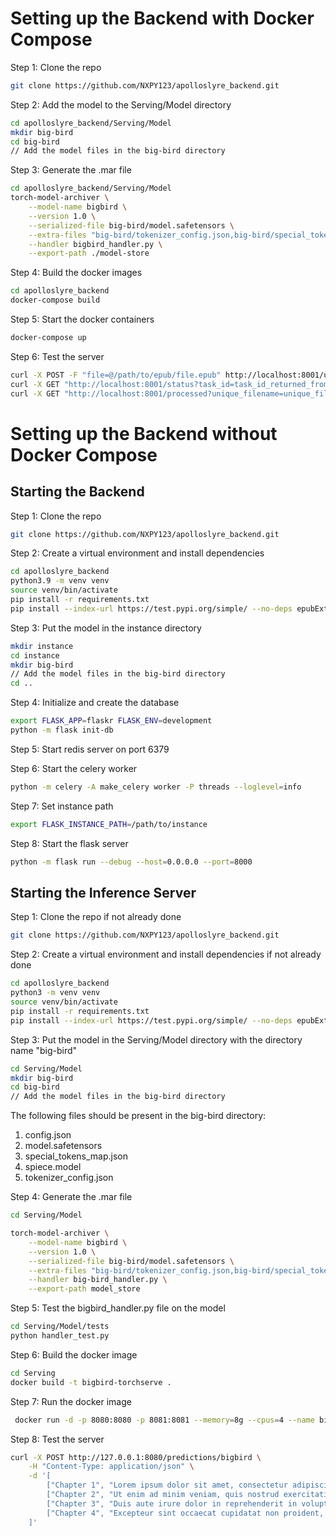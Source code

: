 # Setting up the Backend with Docker Compose
Step 1: Clone the repo
```bash
git clone https://github.com/NXPY123/apolloslyre_backend.git
```

Step 2: Add the model to the Serving/Model directory
```bash
cd apolloslyre_backend/Serving/Model
mkdir big-bird
cd big-bird
// Add the model files in the big-bird directory
```

Step 3: Generate the .mar file
```bash
cd apolloslyre_backend/Serving/Model
torch-model-archiver \
    --model-name bigbird \
    --version 1.0 \
    --serialized-file big-bird/model.safetensors \
    --extra-files "big-bird/tokenizer_config.json,big-bird/special_tokens_map.json,big-bird/config.json,big-bird/spiece.model,bigbird_handler.py" \
    --handler bigbird_handler.py \
    --export-path ./model-store
```

Step 4: Build the docker images
```bash
cd apolloslyre_backend
docker-compose build
```

Step 5: Start the docker containers
```bash
docker-compose up
```

Step 6: Test the server
```bash
curl -X POST -F "file=@/path/to/epub/file.epub" http://localhost:8001/upload
curl -X GET "http://localhost:8001/status?task_id=task_id_returned_from_previous_request"
curl -X GET "http://localhost:8001/processed?unique_filename=unique_filename_returned_from_first_request"
```


# Setting up the Backend without Docker Compose

## Starting the Backend

Step 1: Clone the repo
```bash
git clone https://github.com/NXPY123/apolloslyre_backend.git
```

Step 2: Create a virtual environment and install dependencies
```bash
cd apolloslyre_backend
python3.9 -m venv venv
source venv/bin/activate
pip install -r requirements.txt
pip install --index-url https://test.pypi.org/simple/ --no-deps epubExtractionPackage-NY --upgrade
```

Step 3: Put the model in the instance directory
```bash
mkdir instance
cd instance
mkdir big-bird
// Add the model files in the big-bird directory
cd ..
```

Step 4: Initialize and create the database
```bash
export FLASK_APP=flaskr FLASK_ENV=development 
python -m flask init-db            
```

Step 5: Start redis server on port 6379

Step 6: Start the celery worker
```bash
python -m celery -A make_celery worker -P threads --loglevel=info 
```

Step 7: Set instance path
```bash
export FLASK_INSTANCE_PATH=/path/to/instance
``` 

Step 8: Start the flask server
```bash
python -m flask run --debug --host=0.0.0.0 --port=8000  
```

## Starting the Inference Server

Step 1: Clone the repo if not already done
```bash
git clone https://github.com/NXPY123/apolloslyre_backend.git
```

Step 2: Create a virtual environment and install dependencies if not already done
```bash
cd apolloslyre_backend
python3 -m venv venv
source venv/bin/activate
pip install -r requirements.txt
pip install --index-url https://test.pypi.org/simple/ --no-deps epubExtractionPackage-NY --upgrade
```

Step 3: Put the model in the Serving/Model directory with the directory name "big-bird"
```bash
cd Serving/Model
mkdir big-bird
cd big-bird
// Add the model files in the big-bird directory
```
The following files should be present in the big-bird directory:
1. config.json
2. model.safetensors
3. special_tokens_map.json
4. spiece.model
5. tokenizer_config.json

Step 4: Generate the .mar file
```bash
cd Serving/Model

torch-model-archiver \
    --model-name bigbird \
    --version 1.0 \
    --serialized-file big-bird/model.safetensors \
    --extra-files "big-bird/tokenizer_config.json,big-bird/special_tokens_map.json,big-bird/config.json,big-bird/spiece.model,big-bird_handler.py" \
    --handler big-bird_handler.py \
    --export-path model_store
```

Step 5: Test the bigbird_handler.py file on the model
```bash
cd Serving/Model/tests
python handler_test.py
```

Step 6: Build the docker image
```bash
cd Serving
docker build -t bigbird-torchserve .
```

Step 7: Run the docker image
```bash
 docker run -d -p 8080:8080 -p 8081:8081 --memory=8g --cpus=4 --name bigbird-server bigbird-torchserve
```

Step 8: Test the server
```bash
curl -X POST http://127.0.0.1:8080/predictions/bigbird \
    -H "Content-Type: application/json" \
    -d '[
        ["Chapter 1", "Lorem ipsum dolor sit amet, consectetur adipiscing elit. Sed do eiusmod tempor incididunt ut labore et dolore magna aliqua."],
        ["Chapter 2", "Ut enim ad minim veniam, quis nostrud exercitation ullamco laboris nisi ut aliquip ex ea commodo consequat."],
        ["Chapter 3", "Duis aute irure dolor in reprehenderit in voluptate velit esse cillum dolore eu fugiat nulla pariatur."],
        ["Chapter 4", "Excepteur sint occaecat cupidatat non proident, sunt in culpa qui officia deserunt mollit anim id est laborum."]
    ]'

```




